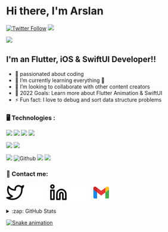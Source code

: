 # Hi there, I'm Arslan

[![Twitter Follow](https://img.shields.io/twitter/follow/billi1572?color=1DA1F2&logo=twitter&style=for-the-badge)](https://twitter.com/intent/follow?original_referer=https%3A%2F%2Fgithub.com%2Fbilli1572&screen_name=billi1572)
![](https://komarev.com/ghpvc/?username=ArslanAsghar123&&color=blueviolet&style=for-the-badge )

[![](https://github-readme-streak-stats.herokuapp.com/?user=ArslanAsghar123&theme=blue-green)](https://github.com/ArslanAsghar123/github-readme-streak-stats)



## I'm an  Flutter, iOS & SwiftUI  Developer!!

- 🔭 passionated about coding
- 🌱 I’m currently learning everything 🤣
- 👯 I’m looking to collaborate with other content creators
- 🥅 2022 Goals: Learn more about Flutter Animation & SwiftUI
- ⚡ Fun fact: I love to debug and sort data structure problems


<h3 align="left">🖥️ Technologies :</h3>

<p align="left"><!-- Frameworks and Libraries -->
<img src="https://img.shields.io/badge/Dart-0981d6?style=for-the-badge&logo=dart&logoColor=white" height="25">
<img src="https://img.shields.io/badge/-flutter-61DAFB?logo=flutter&style=for-the-badge&color=blue" height="25">
<img src="https://img.shields.io/badge/Material--UI-0081CB?style=for-the-badge&logo=material-ui&logoColor=white" height="25">
<img src="https://img.shields.io/badge/firebase-ffca28?style=for-the-badge&logo=firebase&logoColor=black" height="25">
</p>

<p align="left"><!-- Deployment -->
<img src="https://img.shields.io/badge/GoogleCloud-%234285F4.svg?style=for-the-badge&logo=google-cloud&logoColor=white" height="25">
<img src="https://img.shields.io/badge/heroku-%23430098.svg?style=for-the-badge&logo=heroku&logoColor=white" height="25">
</p>

<p align="left"><!-- Other Tools -->
<img src="https://img.shields.io/badge/Postman-FF6C37?style=for-the-badge&logo=Postman&logoColor=white" height="25">
<img alt="Github" src="https://img.shields.io/badge/github-%23000000.svg?style=for-the-badge&logo=github&logoColor=white"/>
<img src="https://img.shields.io/badge/Git-F05032?style=for-the-badge&logo=git&logoColor=white" height="25">
<img src="https://img.shields.io/badge/Visual_Studio_Code-0078D4?style=for-the-badge&logo=visual%20studio%20code&logoColor=white" height="25">

</p>


<h3 align="left">📱 Contact me: </h3>


[![website](./img/twitter-light.svg)](https://twitter.com/billi1572#gh-light-mode-only)
[![website](./img/twitter-dark.svg)](https://twitter.com/billi1572#gh-dark-mode-only)
&nbsp;&nbsp;
[![website](./img/linkedin-light.svg)](https://www.linkedin.com/in/arslan-asghar-3b9b38162/#gh-light-mode-only)
[![website](./img/linkedin-dark.svg)](https://www.linkedin.com/in/arslan-asghar-3b9b38162/#gh-dark-mode-only)
&nbsp;&nbsp;
[![website](./img/gmail.svg)](mailto:arslanasghar136@gmail.com)
&nbsp;&nbsp;




<details>
  <summary>:zap: GitHub Stats</summary>



<a href="https://github.com/ArslanAsghar123">
  <img height="180em" src="https://github-readme-stats.vercel.app/api?username=ArslanAsghar123&show_icons=true&theme=dracula&include_all_commits=true&count_private=true"/>
  <img height="180em" src="https://github-readme-stats.vercel.app/api/top-langs/?username=ArslanAsghar123&layout=compact&langs_count=7&theme=dracula"/>

</details>

![Snake animation](https://github.com/ArslanAsghar123/ArslanAsghar123/blob/output/github-contribution-grid-snake.svg)



[twitter]: https://twitter.com/billi1572
[instagram]: https://instagram.com/codeSTACKr
[linkedin]: https://www.linkedin.com/in/arslan-asghar-3b9b38162/
